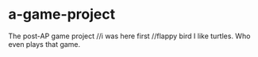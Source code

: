 # a-game-project
The post-AP game project //i was here first
//flappy bird
I like turtles.
Who even plays that game.
